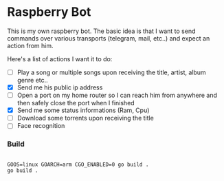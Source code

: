 # Raspberry Bot
This is my own raspberry bot.
The basic idea is that I want to send commands over various transports (telegram, mail, etc..) and expect an action from him.

Here's a list of actions I want it to do:

- [ ] Play a song or multiple songs upon receiving the title, artist, album genre etc..
- [x] Send me his public ip address
- [ ] Open a port on my home router so I can reach him from anywhere and then safely close the port when I finished
- [x] Send me some status informations (Ram, Cpu)
- [ ] Download some torrents upon receiving the title
- [ ] Face recognition

### Build

```

GOOS=linux GOARCH=arm CGO_ENABLED=0 go build .
go build .
```
